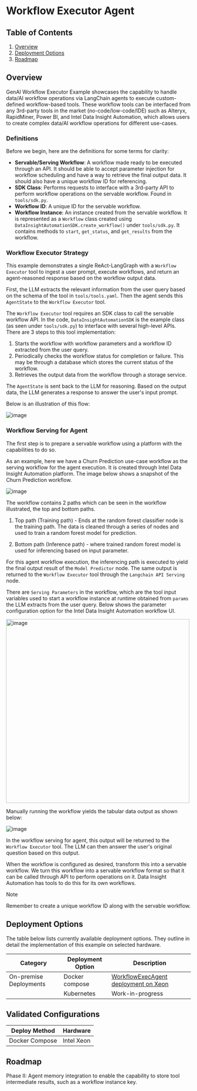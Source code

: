 # Workflow Executor Agent

## Table of Contents

1. [Overview](#overview)
2. [Deployment Options](#deployment-options)
3. [Roadmap](#roadmap)

## Overview

GenAI Workflow Executor Example showcases the capability to handle data/AI workflow operations via LangChain agents to execute custom-defined workflow-based tools. These workflow tools can be interfaced from any 3rd-party tools in the market (no-code/low-code/IDE) such as Alteryx, RapidMiner, Power BI, and Intel Data Insight Automation, which allows users to create complex data/AI workflow operations for different use-cases.

### Definitions

Before we begin, here are the definitions for some terms for clarity:

-   **Servable/Serving Workflow**: A workflow made ready to be executed through an API. It should be able to accept parameter injection for workflow scheduling and have a way to retrieve the final output data. It should also have a unique workflow ID for referencing.
-   **SDK Class**: Performs requests to interface with a 3rd-party API to perform workflow operations on the servable workflow. Found in `tools/sdk.py`.
-   **Workflow ID**: A unique ID for the servable workflow.
-   **Workflow Instance**: An instance created from the servable workflow. It is represented as a `Workflow` class created using `DataInsightAutomationSDK.create_workflow()` under `tools/sdk.py`. It contains methods to `start`, `get_status`, and `get_results` from the workflow.

### Workflow Executor Strategy

This example demonstrates a single ReAct-LangGraph with a `Workflow Executor` tool to ingest a user prompt, execute workflows, and return an agent-reasoned response based on the workflow output data.

First, the LLM extracts the relevant information from the user query based on the schema of the tool in `tools/tools.yaml`. Then the agent sends this `AgentState` to the `Workflow Executor` tool.

The `Workflow Executor` tool requires an SDK class to call the servable workflow API. In the code, `DataInsightAutomationSDK` is the example class (as seen under `tools/sdk.py`) to interface with several high-level APIs. There are 3 steps to this tool implementation:

1.  Starts the workflow with workflow parameters and a workflow ID extracted from the user query.
2.  Periodically checks the workflow status for completion or failure. This may be through a database which stores the current status of the workflow.
3.  Retrieves the output data from the workflow through a storage service.

The `AgentState` is sent back to the LLM for reasoning. Based on the output data, the LLM generates a response to answer the user's input prompt.

Below is an illustration of this flow:

![image](https://github.com/user-attachments/assets/cb135042-1505-4aef-8822-c78c2f72aa2a)

### Workflow Serving for Agent

The first step is to prepare a servable workflow using a platform with the capabilities to do so.

As an example, here we have a Churn Prediction use-case workflow as the serving workflow for the agent execution. It is created through Intel Data Insight Automation platform. The image below shows a snapshot of the Churn Prediction workflow.

![image](https://github.com/user-attachments/assets/c067f8b3-86cf-4abc-a8bd-51a98de8172d)

The workflow contains 2 paths which can be seen in the workflow illustrated, the top and bottom paths.

1. Top path (Training path) - Ends at the random forest classifier node is the training path. The data is cleaned through a series of nodes and used to train a random forest model for prediction.

2. Bottom path (Inference path) - where trained random forest model is used for inferencing based on input parameter.

For this agent workflow execution, the inferencing path is executed to yield the final output result of the `Model Predictor` node. The same output is returned to the `Workflow Executor` tool through the `Langchain API Serving` node.

There are `Serving Parameters` in the workflow, which are the tool input variables used to start a workflow instance at runtime obtained from `params` the LLM extracts from the user query. Below shows the parameter configuration option for the Intel Data Insight Automation workflow UI.

<img src="https://github.com/user-attachments/assets/ce8ef01a-56ff-4278-b84d-b6e4592b28c6" alt="image" width="500"/>

Manually running the workflow yields the tabular data output as shown below:

![image](https://github.com/user-attachments/assets/241c1aba-2a24-48da-8005-ec7bfe657179)

In the workflow serving for agent, this output will be returned to the `Workflow Executor` tool. The LLM can then answer the user's original question based on this output.

When the workflow is configured as desired, transform this into a servable workflow. We turn this workflow into a servable workflow format so that it can be called through API to perform operations on it. Data Insight Automation has tools to do this for its own workflows.

> [!NOTE]
> Remember to create a unique workflow ID along with the servable workflow.
## Deployment Options

The table below lists currently available deployment options. They outline in detail the implementation of this example on selected hardware.

| Category               | Deployment Option    | Description                                                                                 |
| ---------------------- | -------------------- | ------------------------------------------------------------------------------------------- |
| On-premise Deployments | Docker compose       | [WorkflowExecAgent deployment on Xeon](./docker_compose/intel/cpu/xeon/README.md)           |
|                        | Kubernetes           | Work-in-progress                                                                            |



## Validated Configurations

| **Deploy Method** | **Hardware** |
| ----------------- | ------------ |
| Docker Compose    | Intel Xeon   |

## Roadmap

Phase II: Agent memory integration to enable the capability to store tool intermediate results, such as a workflow instance key.
